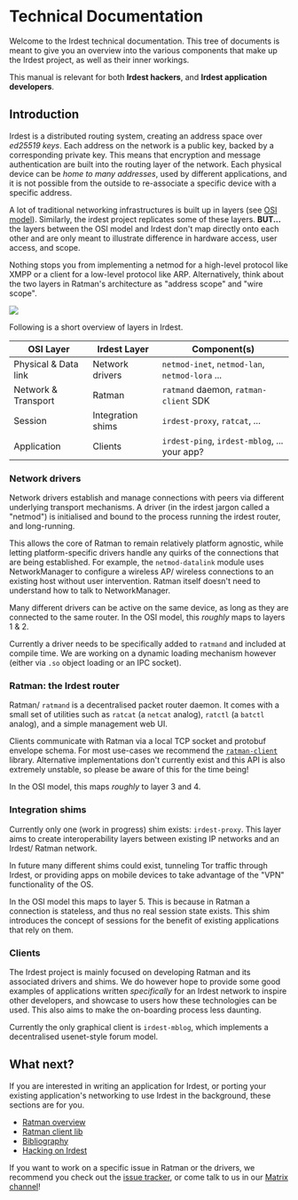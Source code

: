 # Technical Documentation

Welcome to the Irdest technical documentation.  This tree of documents
is meant to give you an overview into the various components that make
up the Irdest project, as well as their inner workings.

This manual is relevant for both **Irdest hackers**, and **Irdest
application developers**.


## Introduction

Irdest is a distributed routing system, creating an address space over
_ed25519 keys_.  Each address on the network is a public key, backed
by a corresponding private key.  This means that encryption and
message authentication are built into the routing layer of the
network.  Each physical device can be _home to many addresses_, used
by different applications, and it is not possible from the outside to
re-associate a specific device with a specific address.

A lot of traditional networking infrastructures is built up in layers
(see [OSI model][osi]).  Similarly, the irdest project replicates some
of these layers.  **BUT...** the layers between the OSI model and
Irdest don't map directly onto each other and are only meant to
illustrate difference in hardware access, user access, and scope.

Nothing stops you from implementing a netmod for a high-level protocol
like XMPP or a client for a low-level protocol like ARP.
Alternatively, think about the two layers in Ratman's architecture as
"address scope" and "wire scope".

![](/assets/overview.svg)

[osi]: https://en.wikipedia.org/wiki/OSI_model

Following is a short overview of layers in Irdest.

| OSI Layer            | Irdest Layer      | Component(s)                                   |
|----------------------|-------------------|------------------------------------------------|
| Physical & Data link | Network drivers   | `netmod-inet`, `netmod-lan`, `netmod-lora` ... |
| Network & Transport  | Ratman            | `ratmand` daemon, `ratman-client` SDK          |
| Session              | Integration shims | `irdest-proxy`, `ratcat`, ...                  |
| Application          | Clients           | `irdest-ping`, `irdest-mblog`, ... your app?   |


### Network drivers

Network drivers establish and manage connections with peers via
different underlying transport mechanisms.  A driver (in the irdest
jargon called a "netmod") is initialised and bound to the process
running the irdest router, and long-running.

This allows the core of Ratman to remain relatively platform agnostic,
while letting platform-specific drivers handle any quirks of the
connections that are being established.  For example, the
`netmod-datalink` module uses NetworkManager to configure a wireless
AP/ wireless connections to an existing host without user
intervention.  Ratman itself doesn't need to understand how to talk to
NetworkManager.

Many different drivers can be active on the same device, as long as
they are connected to the same router.  In the OSI model, this
_roughly_ maps to layers 1 & 2.

Currently a driver needs to be specifically added to `ratmand` and
included at compile time.  We are working on a dynamic loading
mechanism however (either via `.so` object loading or an IPC socket).


### Ratman: the Irdest router

Ratman/ `ratmand` is a decentralised packet router daemon.  It comes
with a small set of utilities such as `ratcat` (a `netcat` analog),
`ratctl` (a `batctl` analog), and a simple management web UI.

Clients communicate with Ratman via a local TCP socket and protobuf
envelope schema.  For most use-cases we recommend the
[`ratman-client`](https://crates.io/crates/ratman-client) library.
Alternative implementations don't currently exist and this API is also
extremely unstable, so please be aware of this for the time being!

In the OSI model, this maps _roughly_ to layer 3 and 4.


### Integration shims

Currently only one (work in progress) shim exists: `irdest-proxy`.
This layer aims to create interoperability layers between existing IP
networks and an Irdest/ Ratman network.

In future many different shims could exist, tunneling Tor traffic
through Irdest, or providing apps on mobile devices to take advantage
of the "VPN" functionality of the OS.

In the OSI model this maps to layer 5.  This is because in Ratman a
connection is stateless, and thus no real session state exists.  This
shim introduces the concept of sessions for the benefit of existing
applications that rely on them.


### Clients

The Irdest project is mainly focused on developing Ratman and its
associated drivers and shims.  We do however hope to provide some good
examples of applications written _specifically_ for an Irdest network
to inspire other developers, and showcase to users how these
technologies can be used.  This also aims to make the on-boarding
process less daunting.

Currently the only graphical client is `irdest-mblog`, which
implements a decentralised usenet-style forum model.


## What next?

If you are interested in writing an application for Irdest, or porting
your existing application's networking to use Irdest in the
background, these sections are for you.

- [Ratman overview](./ratman/index.html)
- [Ratman client lib](./ratman/client.html)
- [Bibliography](./bib.html)
- [Hacking on Irdest](./hacking.html)

If you want to work on a specific issue in Ratman or the drivers, we
recommend you check out the [issue
tracker](https://git.irde.st/we/irdest/-/issues), or come talk to us
in our [Matrix channel](https://matrix.to/#/#chat:irde.st)!
